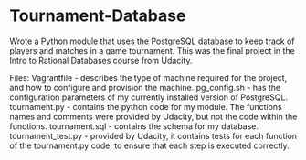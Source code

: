# Tournament-Database
Wrote a Python module that uses the PostgreSQL database to keep track of players and matches in a game tournament. This was the final project in the Intro to Rational Databases course from Udacity.

Files:
Vagrantfile - describes the type of machine required for the project, and how to configure and provision the machine.
pg_config.sh - has the configuration parameters of my currently installed version of PostgreSQL.
tournament.py - contains the python code for my module. The functions names and comments were provided by Udacity, but not the code within the functions.
tournament.sql - contains the schema for my database.
tournament_test.py - provided by Udacity, it contains tests for each function of the tournament.py code, to ensure that each step is executed correctly.
